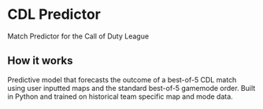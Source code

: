 # CDL Predictor
Match Predictor for the Call of Duty League

## How it works
Predictive model that forecasts the outcome of a best-of-5 CDL match using user inputted maps and the standard best-of-5 gamemode order. Built in Python and trained on historical team specific map and mode data.
